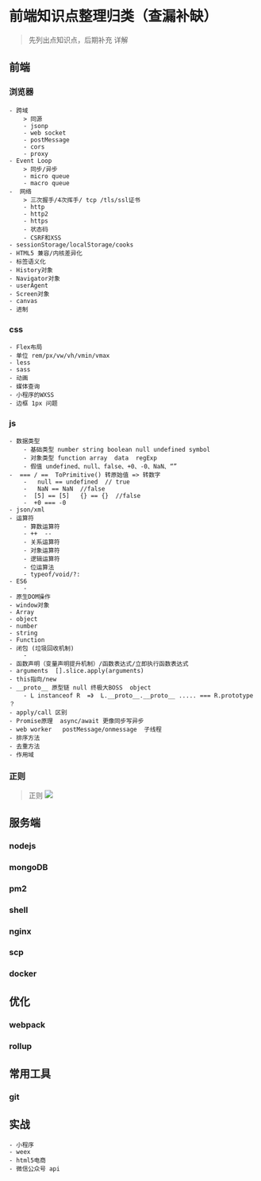 # 前端知识点整理归类（查漏补缺）
> 先列出点知识点，后期补充 详解

## 前端
>
### 浏览器
>
    - 跨域
        > 同源
        - jsonp
        - web socket
        - postMessage
        - cors
        - proxy
    - Event Loop
        > 同步/异步
        - micro queue
        - macro queue
    -  网络
        > 三次握手/4次挥手/ tcp /tls/ssl证书
        - http
        - http2
        - https
        - 状态码
        - CSRF和XSS
    - sessionStorage/localStorage/cooks
    - HTML5 兼容/内核差异化
    - 标签语义化
    - History对象
    - Navigator对象
    - userAgent
    - Screen对象
    - canvas
    - 进制

### css
>
    - Flex布局
    - 单位 rem/px/vw/vh/vmin/vmax
    - less
    - sass
    - 动画
    - 媒体查询
    - 小程序的WXSS
    - 边框 1px 问题
### js
>
    - 数据类型
        - 基础类型 number string boolean null undefined symbol
        - 对象类型 function array  data  regExp
        - 假值 undefined、null、false、+0、-0、NaN、“”
    -  === / ==  ToPrimitive() 转原始值 => 转数字
        -   null == undefined  // true
        -   NaN == NaN  //false
        -  [5] == [5]   {} == {}  //false
        -  +0 === -0
    - json/xml
    - 运算符
        - 算数运算符
        - ++  --
        - 关系运算符
        - 对象运算符
        - 逻辑运算符
        - 位运算法
        - typeof/void/?:
    - ES6
        -
    - 原生DOM操作
    - window对象
    - Array
    - object
    - number
    - string
    - Function
    - 闭包 (垃圾回收机制)
        -
    - 函数声明（变量声明提升机制）/函数表达式/立即执行函数表达式
    - arguments  [].slice.apply(arguments)
    - this指向/new
    - __proto__ 原型链 null 终极大BOSS  object
        - L instanceof R  =》  L.__proto__.__proto__ ..... === R.prototype ？
    - apply/call 区别
    - Promise原理  async/await 更像同步写异步
    - web worker   postMessage/onmessage  子线程
    - 排序方法
    - 去重方法
    - 作用域




### 正则
> 正则
![](http://images.cnitblog.com/blog/608782/201409/031430427829068.gif)

## 服务端
>
### nodejs
### mongoDB
### pm2
### shell
### nginx
### scp
### docker


## 优化
>
### webpack
### rollup

## 常用工具
>
### git


## 实战
>
    - 小程序
    - weex
    - html5电商
    - 微信公众号 api

